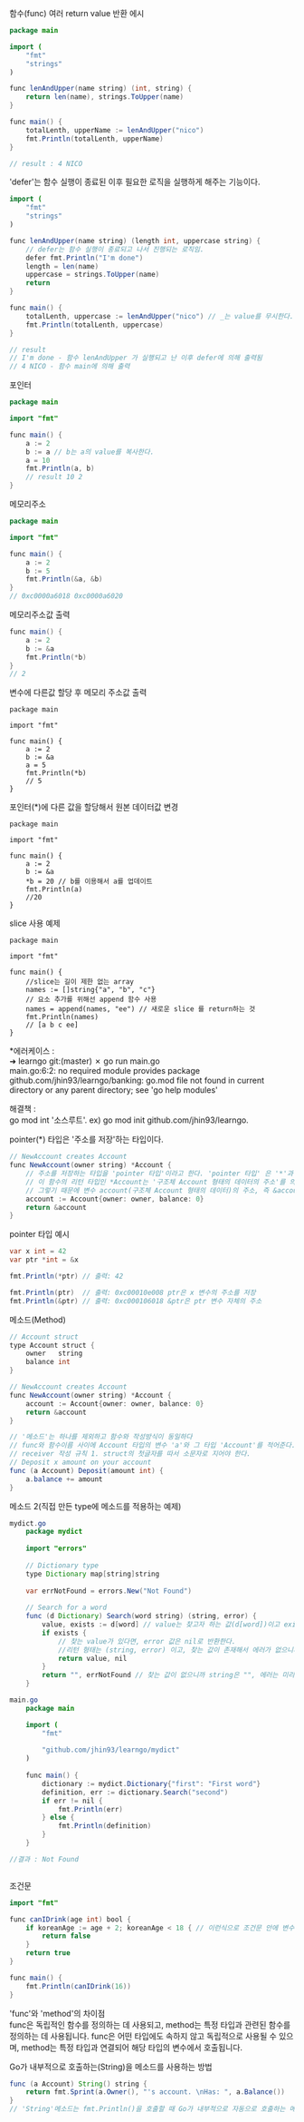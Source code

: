 
함수(func) 여러 return value 반환 에시

```java
package main

import (
	"fmt"
	"strings"
)

func lenAndUpper(name string) (int, string) {
	return len(name), strings.ToUpper(name)
}

func main() {
	totalLenth, upperName := lenAndUpper("nico")
	fmt.Println(totalLenth, upperName)
}

// result : 4 NICO
```

'defer'는 함수 실행이 종료된 이후 필요한 로직을 실행하게 해주는 기능이다.

```java
import (
	"fmt"
	"strings"
)

func lenAndUpper(name string) (length int, uppercase string) {
	// defer는 함수 실행이 종료되고 나서 진행되는 로직임.
	defer fmt.Println("I'm done")
	length = len(name)
	uppercase = strings.ToUpper(name)
	return
}

func main() {
	totalLenth, uppercase := lenAndUpper("nico") // _는 value를 무시한다.
	fmt.Println(totalLenth, uppercase)
}

// result
// I'm done - 함수 lenAndUpper 가 실행되고 난 이후 defer에 의해 출력됨
// 4 NICO - 함수 main에 의해 출력
```

포인터
```java
package main

import "fmt"

func main() {
	a := 2
	b := a // b는 a의 value를 복사한다.
	a = 10
	fmt.Println(a, b)
	// result 10 2
}
```

메모리주소
```java
package main

import "fmt"

func main() {
	a := 2
	b := 5
	fmt.Println(&a, &b)
}
// 0xc0000a6018 0xc0000a6020
```

메모리주소값 출력
```java
func main() {
	a := 2
	b := &a
	fmt.Println(*b)
}
// 2
```
변수에 다른값 할당 후 메모리 주소값 출력
```
package main

import "fmt"

func main() {
    a := 2
    b := &a
    a = 5
    fmt.Println(*b)
    // 5
}
```
포인터(*)에 다른 값을 할당해서 원본 데이터값 변경
```
package main

import "fmt"

func main() {
	a := 2
	b := &a
	*b = 20 // b를 이용해서 a를 업데이트
	fmt.Println(a)
	//20
}
```
slice 사용 예제
```
package main

import "fmt"

func main() {
	//slice는 길이 제한 없는 array
	names := []string{"a", "b", "c"}
	// 요소 추가를 위해선 append 함수 사용
	names = append(names, "ee") // 새로운 slice 를 return하는 것
	fmt.Println(names)
	// [a b c ee]
}

```
*에러케이스 :  
➜  learngo git:(master) ✗ go run main.go  
main.go:6:2: no required module provides package github.com/jhin93/learngo/banking: go.mod file not found in current directory or any parent directory; see 'go help modules'  

해결책 :  
go mod int '소스루트'. 
ex) go mod init github.com/jhin93/learngo. 


pointer(*) 타입은 '주소를 저장'하는 타입이다.  
```java
// NewAccount creates Account
func NewAccount(owner string) *Account { 
	// 주소를 저장하는 타입을 'pointer 타입'이라고 한다. 'pointer 타입' 은 '*'과 주소를 가진 데이터의 형태가 결합된 형태다(ex var ptr *int).
	// 이 함수의 리턴 타입인 *Account는 '구조체 Account 형태의 데이터의 주소'를 의미한다.
	// 그렇기 때문에 변수 account(구조체 Account 형태의 데이터)의 주소, 즉 &account가 리턴값이 되어야 한다.
	account := Account{owner: owner, balance: 0}
	return &account
}

```
pointer 타입 예시  
```java
var x int = 42
var ptr *int = &x

fmt.Println(*ptr) // 출력: 42

fmt.Println(ptr)  // 출력: 0xc00010e008 ptr은 x 변수의 주소를 저장
fmt.Println(&ptr) // 출력: 0xc000106018 &ptr은 ptr 변수 자체의 주소
```

메소드(Method)
```java
// Account struct
type Account struct {
	owner   string
	balance int
}

// NewAccount creates Account
func NewAccount(owner string) *Account {
	account := Account{owner: owner, balance: 0}
	return &account
}

// '메소드'는 하나를 제외하고 함수와 작성방식이 동일하다
// func와 함수이름 사이에 Account 타입의 변수 'a'와 그 타입 'Account'를 적어준다. 이때 'a'를 'receiver' 라고 한다.
// receiver 작성 규칙 1. struct의 첫글자를 따서 소문자로 지어야 한다.
// Deposit x amount on your account
func (a Account) Deposit(amount int) {
	a.balance += amount
}
```

메소드 2(직접 만든 type에 메소드를 적용하는 예제)
```java
mydict.go
	package mydict
	
	import "errors"
	
	// Dictionary type
	type Dictionary map[string]string
	
	var errNotFound = errors.New("Not Found")
	
	// Search for a word
	func (d Dictionary) Search(word string) (string, error) {
		value, exists := d[word] // value는 찾고자 하는 값(d[word])이고 exists는 boolean이다.
		if exists {
			// 찾는 value가 있다면, error 값은 nil로 반환한다.
			//리턴 형태는 (string, error) 이고, 찾는 값이 존재해서 에러가 없으니까 nil로 반환하는 것.
			return value, nil
		}
		return "", errNotFound // 찾는 값이 없으니까 string은 "", 에러는 미리 만들어둔 에러변수를 반환한다.
	}

main.go
	package main

	import (
		"fmt"
	
		"github.com/jhin93/learngo/mydict"
	)
	
	func main() {
		dictionary := mydict.Dictionary{"first": "First word"}
		definition, err := dictionary.Search("second")
		if err != nil {
			fmt.Println(err)
		} else {
			fmt.Println(definition)
		}
	}

//결과 : Not Found



```

조건문 
```java
import "fmt"

func canIDrink(age int) bool {
	if koreanAge := age + 2; koreanAge < 18 { // 이런식으로 조건문 안에 변수를 만드는 게 오직 조건문에서만 사용되는 변수라는 걸 알려준다.
		return false
	}
	return true
}

func main() {
	fmt.Println(canIDrink(16))
}
```

'func'와 'method'의 차이점  
func은 독립적인 함수를 정의하는 데 사용되고, method는 특정 타입과 관련된 함수를 정의하는 데 사용됩니다. func은 어떤 타입에도 속하지 않고 독립적으로 사용될 수 있으며, method는 특정 타입과 연결되어 해당 타입의 변수에서 호출됩니다.


Go가 내부적으로 호출하는(String)을 메소드를 사용하는 방법  
```java
func (a Account) String() string {
	return fmt.Sprint(a.Owner(), "'s account. \nHas: ", a.Balance())
}
// 'String'메소드는 fmt.Println()을 호출할 때 Go가 내부적으로 자동으로 호출하는 메소드이다. 이를 위와 같이 변형하면, fmt.Println() 실행시 적용된다.
```


